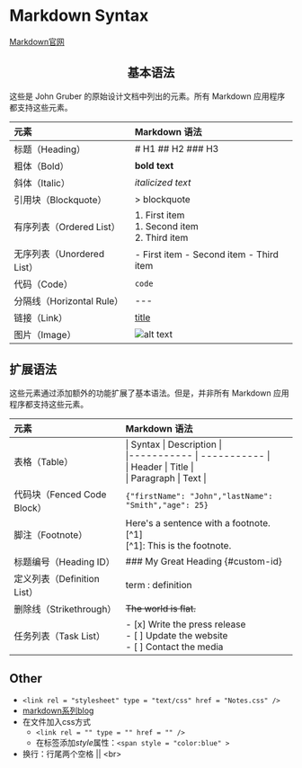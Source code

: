 # Markdown Syntax

[Markdown官网](https://markdown.com.cn/basic-syntax/)

## <center>基本语法

这些是 John Gruber 的原始设计文档中列出的元素。所有 Markdown 应用程序都支持这些元素。

|元素	                   |Markdown 语法    |
|:-------------------------|:-----------------|
|标题（Heading）	       |# H1 ## H2 ### H3|
|粗体（Bold）              |**bold text**    |
|斜体（Italic）	           |*italicized text*|
|引用块（Blockquote）      |	> blockquote  |
|有序列表（Ordered List）  |	1. First item<br> 1. Second item<br> 2. Third item|
|无序列表（Unordered List）| - First item - Second item - Third item|
|代码（Code）	           |`code`|
|分隔线（Horizontal Rule） |---|
|链接（Link）	           | [title](https://www.example.com)|
|图片（Image）	           | ![alt text](image.jpg)|

## 扩展语法

这些元素通过添加额外的功能扩展了基本语法。但是，并非所有 Markdown 应用程序都支持这些元素。

|元素	                    |Markdown 语法     |
|:-------------------------|:-----------------|
|表格（Table）	            |\| Syntax \| Description \|<br>\|----------- \| ----------- \|<br>\| Header      \| Title       \|<br>\| Paragraph   \| Text        \|<br>|
|代码块（Fenced Code Block）|	```{"firstName": "John","lastName": "Smith","age": 25}```|
|脚注（Footnote）	        |Here's a sentence with a footnote. [^1]<br> [^1]: This is the footnote.|
|标题编号（Heading ID）	|### My Great Heading {#custom-id}|
|定义列表（Definition List）|	term : definition|
|删除线（Strikethrough）	|~~The world is flat.~~|
|任务列表（Task List）	|- [x] Write the press release<br> - [ ] Update the website<br> - [ ] Contact the media|

## Other

- `<link rel = "stylesheet" type = "text/css" href = "Notes.css" />`
- [markdown系列blog](https://www.cnblogs.com/hanzongze/category/1475469.html)
- 在文件加入css方式
  - `<link rel = "" type = "" href = "" />`
  - 在标签添加*style*属性：`<span style = "color:blue" >`
- 换行：行尾两个空格 || \<br\>
